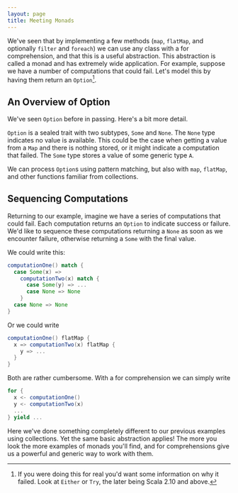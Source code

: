 ```yaml
---
layout: page
title: Meeting Monads
---
```


We've seen that by implementing a few methods (`map`, `flatMap`, and optionally `filter` and `foreach`) we can use any class with a for comprehension, and that this is a useful abstraction. This abstraction is called a monad and has extremely wide application. For example, suppose we have a number of computations that could fail. Let's model this by having them return an `Option`[^try].

[^try]: If you were doing this for real you'd want some information on why it failed. Look at `Either` or `Try`, the later being Scala 2.10 and above.

## An Overview of Option

We've seen `Option` before in passing. Here's a bit more detail.

`Option` is a sealed trait with two subtypes, `Some` and `None`. The `None` type indicates no value is available. This could be the case when getting a value from a `Map` and there is nothing stored, or it might indicate a computation that failed. The `Some` type stores a value of some generic type `A`.

We can process `Option`s using pattern matching, but also with `map`, `flatMap`, and other functions familiar from collections.

## Sequencing Computations

Returning to our example, imagine we have a series of computations that could fail. Each computation returns an `Option` to indicate success or failure. We'd like to sequence these computations returning a `None` as soon as we encounter failure, otherwise returning a `Some` with the final value.

We could write this:

~~~ scala
computationOne() match {
  case Some(x) =>
    computationTwo(x) match {
      case Some(y) => ...
      case None => None
    }
  case None => None
}
~~~

Or we could write

~~~ scala
computationOne() flatMap {
  x => computationTwo(x) flatMap {
    y => ...
  }
}
~~~

Both are rather cumbersome. With a for comprehension we can simply write

~~~ scala
for {
  x <- computationOne()
  y <- computationTwo(x)
  ...
} yield ...
~~~

Here we've done something completely different to our previous examples using collections. Yet the same basic abstraction applies! The more you look the more examples of monads you'll find, and for comprehensions give us a powerful and generic way to work with them.
